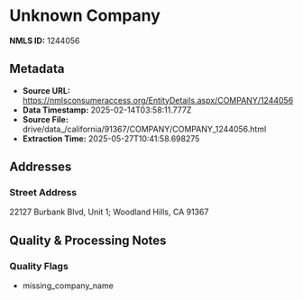 # Unknown Company

**NMLS ID:** 1244056

## Metadata
- **Source URL:** https://nmlsconsumeraccess.org/EntityDetails.aspx/COMPANY/1244056
- **Data Timestamp:** 2025-02-14T03:58:11.777Z
- **Source File:** drive/data_/california/91367/COMPANY/COMPANY_1244056.html
- **Extraction Time:** 2025-05-27T10:41:58.698275

## Addresses
### Street Address
22127 Burbank Blvd, Unit 1; Woodland Hills, CA 91367

## Quality & Processing Notes
### Quality Flags
- missing_company_name
